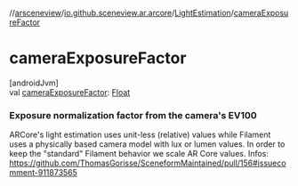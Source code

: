 //[arsceneview](../../../index.md)/[io.github.sceneview.ar.arcore](../index.md)/[LightEstimation](index.md)/[cameraExposureFactor](camera-exposure-factor.md)

# cameraExposureFactor

[androidJvm]\
val [cameraExposureFactor](camera-exposure-factor.md): [Float](https://kotlinlang.org/api/latest/jvm/stdlib/kotlin/-float/index.html)

###  Exposure normalization factor from the camera's EV100

ARCore's light estimation uses unit-less (relative) values while Filament uses a physically based camera model with lux or lumen values. In order to keep the "standard" Filament behavior we scale AR Core values. Infos: https://github.com/ThomasGorisse/SceneformMaintained/pull/156#issuecomment-911873565
